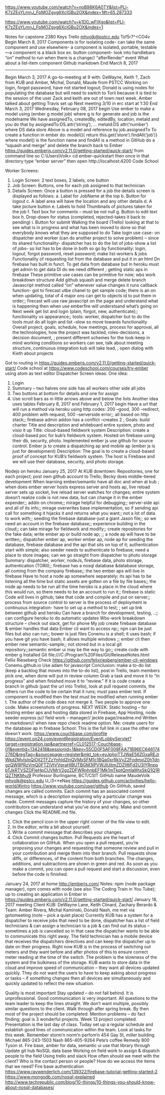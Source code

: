 https://www.youtube.com/watch?v=noB98K6A0TY&list=PLl-K7zZEsYLmnJ_FpMOZgyg6XcIGBu2OX&index=1#t=65.287333

https://www.youtube.com/watch?v=k1D0_wFlXgo&list=PLl-K7zZEsYLmnJ_FpMOZgyg6XcIGBu2OX&index=1

Notes for capstone 2380
Keys
Trello mhvolk@pstcc.edu Tsf5r7^<CO4v
Begin March 8, 2017
Components is for isolating code- can take the same component and use elsewhere- a component is isolated, portable, testable—a component is a black box ex. button component- look into handlebars
“on” method to run when there is a change// “afterRender” event
What about a list-item component
Github markdown
End March 8, 2017
***

Begin March 3, 2017
A go-to-meeting at 9 with: DeWayne, Keith ?, Zach from KUB and Amber, Michal, Donald, Maude from PSTCC
Working on login, forgot password, have not started logout; Donald is using nodes for populating the database but will need to switch to Torii because it is tied to the session of the user
Zack and keith are out of town next week. Amber talked about getting Travis set up
Next meeting 3/10 in erc start at 1:30 
End March 3, 2017
Wednesday, February 08, 2017 begin
Use ember to make a model using (ember g model job) where g is for generate and job is the modelname
We have assignedTo, createdBy, editedBy, location, metaId and you do that by assignedTo:DS.attr(‘string’), … metaId:DS attr(‘number’) where DS data store
Above is a model and reference by job.assignedTo
To create a function in ember do:
model(){
return this.get(‘store’).findAll(‘job’)}
where model() is the function name and findAll is a method
in GitHub do a “squash and merge” and delete the branch
back to Ember https://guides.emberjs.com/v2.11.0/getting-started/quick-start/ 
from command line so C:\Users\Volk> cd ember-quickstart then once in that directory type “ember server” then open http://localhost:4200
Code School

Worker Screens:
1.	Login Screen: 2 text boxes, 2 labels, one button
2.	Job Screen: Buttons, one for each job assigned to that technician
3.	Details Screen: Once a button is pressed for a job the details screen is displayed as follows:
a.	Label for JobName at the top
b.	Button for logout
c.	A label area will have the location and any other details
d.	A take picture button
e.	Labels to hold Thumbnails of pictures taken for the job
f.	Text box for comments – must be not null
g.	Button to edit text box
h.	Drop-down for status (completed, rejected-takes it back to pending)
i.	Button for submit
Walking the board (Trello) looking at that to see what is in progress and what has been moved to done so that everybody knows what they are supposed to do
Take login use case- on dispatcher and worker (can do another project to solve problem) – since its shared functionality- dispatcher has to do the list of jobs-show a list of jobs- so list has to be done in both so go by functionality: login, logout, forgot password, reset password; make list-workers & jobs
Functionality of requesting list from the database and put it in an html
Dn firebase has built in funct. To get data from database but in heroku must get admin to get data
Dl do we need different ; getting static aps in firebase
These primitive use cases can be primitive for now; wbs work breakdown structure
Add github squash and merge delete branch
Javascript method called “on” whenever value changes it runs callback function- got to firecast utbe chanel to get sample code; there is an on when updating, total of 4 major ons can get to objects id to put them in order;; firecast will use raw javascript on the page and understand what is happening then when use emberfire will understsand what’s going on
Next week get list and login (plain, forgot, new, authenticate);; functionality vs appearance;; tools: worker, dispatcher but to do the tools must do all login and list –slow so move towards functionality
Overall project, goals, schedule, how meetings, process for approval, all the technologies, how the project was tackled, roles-decisions, a decision document, ; present different schemes for the look-keep in mind working conditions so workers can see, talk about meeting structure, continuous integration kub will take lead, ; open dialog with Kieth about projects

Got to routing in https://guides.emberjs.com/v2.11.0/getting-started/quick-start/ 
Code school at https://www.codeschool.com/courses/try-ember 
using atom as text editor
Dispatcher Screen ideas: 
One idea:
1.	Login
2.	Summary – two halves one side has all workers other side all jobs
3.	Two buttons at bottom for details and one for assign
4.	Use scroll bars as in little arrows above and below the lists 
Another idea uses tables
February 8, 2017 end
February 1, 2017 begin
Have a url that will run a method via heroku using http codes: 200 –good, 300 –redirect, 400 problem with request, 500 –serverside error;; all based on http stack;; firebase admin addon has a conflict –creates 2 ; 
Goals: build charter Title and description and whiteboard entire system, photo and visio it up
Title: cloud-based fieldwork system
Description: create a cloud-based poc for kub’s fieldwork system. Hosted on firebase using their db, security, photo. Implemented ember js use github for source control. Ember js to create a dispatching ap and mobile ap (ember js is just for development)
Description: The goal is to create a cloud-based proof of concept for KUB’s fieldwork system. The host is Firebase and we will use their database, security, and photo storage.

Nodejs on heroku
January 25, 2017
At KUB downtown: Repositories, one for each project; post own github account to Trello; Becky does middle-tiered development
When learning ember/semantic have all doc and when at kub ; when does ember server hosts express server and hosts ap, live reload server sets up socket, live reload server watches for changes; entire system doesn’t realize code is not new data, but can change it in the ember expender;; addin on chrome;; mirage helpful for debugging;; server-side api and all of its info;; mirage overwrites base implementation, so if sending api call for something it hijacks it and returns what you want;; not a lot of data to work with;; seeding the firebase database-just a giant Jason file;; so we need an account in the firebase database;; experience building in the cloud;; can take mirage for fieldwork and modify;; create repositories for the fake data; write ember ap or build node ap; ;; a node ap will have to be written;; dispatcher ember ap, worker ember ap, node ap for seeding the database, firebase database and the api that sits on top of it; authentication start with simple; also seeder needs to authenticate to firebase; need a place to store images; can we go straight from dispatcher to photo storage
Summary: dispatcher, worker, nodeJs, firebase data, photo storage, authentication (TORII);; firebase has a nosql database &database storage, all coming from the company firebase;; the two ember aps will live in firebase
Have to host a node ap somewhere separately; its api has to be listening all the time but static assets are gotten on a file by file bases;; the node ap needs to be run all the time heroko is a place in the cloud where this would run, so there needs to be an account to run it;; firebase is static
Code will lives in github; take that code and compile and put on server;; process from source control to server is the process of deployment ie continuous integration- have to set up a method to test; ; set up link between github and heroku
Can have a branch for development, testing, ..;; can configure heroku to do automatic updates
Wbs-work breakdown structure – check out slack, get for phone
My job create firebase database & ember handles that data
Ember cli want to access np;; npn can be just files but also can run;; bower is just files
Conemu is a shell; it uses bash; if you have git you have bash; it allows multiple windows
;; ember cli then ember new semantic-sample;; not stored but in a local git repository;;semantic ember ui may be the way to go;; create code with ember g
Installed Git  file:///C:/Program%20Files/Git/ReleaseNotes.html 
Fellix Rieseberg Check https://github.com/felixriesberg/ember-cli-windows
Conemu.github.io
Use adam for javascript
Conclusion: make a to-do list (keep a backlog that moves into the to-do list), post in Trello, team members pick one, when done will put in review column
Grab a task and move it to “in progress” and when finished move it to “review.” If it is code create a branch in github (past the url into Trello), look at pull request commits, the others run the code to be certain that it runs; must pass ember test. If component is modified then the test must be modified when running ember t. The author of the code does not merge it. Two people to approve one code.
Make screenshots of progress.
NEXT WEEK: Static hosting – for hosting ember aps and hosting data stored in Firebase, App Hosting, node seeder express js// field work – manager// jeckle page//readme.md Written in markdown// when new repo check readme option. Me: create users for the database ap in firebase
School: This is the full link in case the other one doesn't work.
https://www.couchbase.com/profile 
https://event.on24.com/eventRegistration/EventLobbyServlet?target=registration.jsp&partnerref=CL012517-Couchbase-01&eventid=1342418&sessionid=1&key=55CD0F5AF008FAA71B96EC646174276D&regTag=&sourcepage=register&mkt_tok=eyJpIjoiTTJWaE56ZGxaREJrWkdZMyIsInQiOiI2TFZzYnhId2lnQVMxSFM1c1BQa0xrRkVyZ2FodmxiZ0hTdngzQW9PRzVmQ0FTZjVtVVpraHlBUTBGM3lPVWJIUitmZDZlWFd2U3lYRnppbTJkRTVSZDFIeHpCUVMrV2gzZDFWRnhnbEF1Mk1mTkptQmtlaWtsSkQ1Q1RQZTNKMyJ9
Professor Burlingame,  BCT/CSIT
GitHub name MaudeVolk mhvolk@pstcc.edu U_i3<*eNaq https://guides.github.com/activities/hello-world/#intro
https://www.youtube.com/user/github 
On GitHub, saved changes are called commits. Each commit has an associated commit message, which is a description explaining why a particular change was made. Commit messages capture the history of your changes, so other contributors can understand what you’ve done and why.
Make and commit changes
Click the README.md file.
1.	Click the pencil icon in the upper right corner of the file view to edit. 
2.	In the editor, write a bit about yourself. 
3.	Write a commit message that describes your changes. 
4.	Click Commit changes button.
Pull Requests are the heart of collaboration on GitHub. When you open a pull request, you’re proposing your changes and requesting that someone review and pull in your contribution and merge them into their branch. Pull requests show diffs, or differences, of the content from both branches. The changes, additions, and subtractions are shown in green and red.
As soon as you make a commit, you can open a pull request and start a discussion, even before the code is finished.


January 24, 2017 at home
http://emberjs.com/  Notes: npm (node package manager), npm comes with node (see also The Coding Train in You Tube); up to creating an application in Ember in https://guides.emberjs.com/v2.11.0/getting-started/quick-start/ 
January 18, 2017 meeting
Client KUB: DeWayne Lane, Keith Clinard, Zachary Berardo & Team: Amber Rivera, Michal Kaminski, Donald Nash, me met via gotomeeting (note – pick a quiet place)
Currently KUB has a system for a dispatcher to receive jobs that need to be done, dispatcher has a list of field technicians & can assign a technician to a job & can find out its status – sometimes a job is cancelled so in that case the dispatcher wants to be able to communicate this right away. The field technician has a mobile device that receives the dispatchers directives and can keep the dispatcher up to date on their progress. 
Right now KUB is in the process of switching out meters and they want before and after photos of this to ensure correct meter reading at the time of the switch. The problem is the slowness of the system and the bulkiness of the storage.
KUB wants to store data in the cloud and improve speed of communication – they want all devices updated quickly. They do not want the users to have to keep asking about progress or tasks – if something changes then all devices are simultaneously and quickly updated to reflect the new situation.


Quality is most important
Stay updated – do not fall behind. It is unprofessional. Good communication is very important. All questions to the team leader to keep the lines straight. We don’t want multiple, possibly similar questions to the client.
Walk through after spring break. By then most of the project should be completed. Mention problems – do fact finding; goal is 3 wonderful projects.
Week 13 project completed. Presentation is the last day of class.
Today set up a regular schedule and establish good lines of communication within the team. Look at tasks for this week.
Remember storm’n norm’n perfom’n
454 Gay St, miller building
Michael 865-243-1503
Nash 865-405-9264
Pete’s coffee
Remedy 800 Tyson st.
Fire base, amber for data, semantic ui use that library through
Update git hub
NoSQL data base
Working on field work to assign & dispatch people to the field
Using trello and slack
How often should we meet with the client? Who is the contact person or people? How do we access the items that we need?
Fire base authentication
 https://www.raywenderlich.com/139322/firebase-tutorial-getting-started-2 
 https://www.mongodb.com/nosql-explained 
 http://www.techrepublic.com/blog/10-things/10-things-you-should-know-about-nosql-databases/ 

